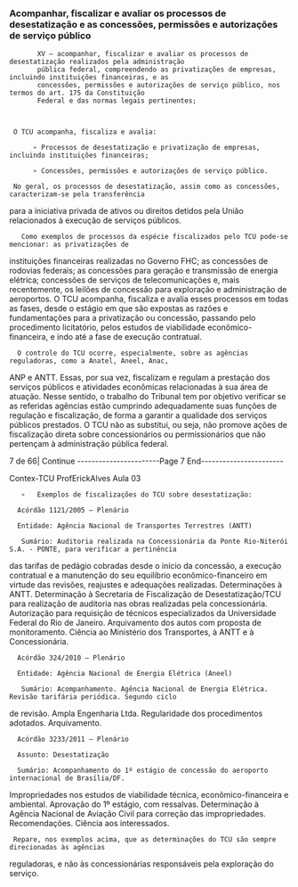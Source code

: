 ### Acompanhar, fiscalizar e avaliar os processos de desestatização e as concessões, permissões e autorizações de serviço público ###


           XV – acompanhar, fiscalizar e avaliar os processos de desestatização realizados pela administração
           pública federal, compreendendo as privatizações de empresas, incluindo instituições financeiras, e as
           concessões, permissões e autorizações de serviço público, nos termos do art. 175 da Constituição
           Federal e das normas legais pertinentes;



     O TCU acompanha, fiscaliza e avalia:

          ➢ Processos de desestatização e privatização de empresas, incluindo instituições financeiras;

          ➢ Concessões, permissões e autorizações de serviço público.

     No geral, os processos de desestatização, assim como as concessões, caracterizam-se pela transferência
para a iniciativa privada de ativos ou direitos detidos pela União relacionados à execução de serviços públicos.

       Como exemplos de processos da espécie fiscalizados pelo TCU pode-se mencionar: as privatizações de
instituições financeiras realizadas no Governo FHC; as concessões de rodovias federais; as concessões para
geração e transmissão de energia elétrica; concessões de serviços de telecomunicações e, mais recentemente,
os leilões de concessão para exploração e administração de aeroportos.
       O TCU acompanha, fiscaliza e avalia esses processos em todas as fases, desde o estágio em que são
expostas as razões e fundamentações para a privatização ou concessão, passando pelo procedimento
licitatório, pelos estudos de viabilidade econômico-financeira, e indo até a fase de execução contratual.

      O controle do TCU ocorre, especialmente, sobre as agências reguladoras, como a Anatel, Aneel, Anac,
ANP e ANTT. Essas, por sua vez, fiscalizam e regulam a prestação dos serviços públicos e atividades
econômicas relacionadas à sua área de atuação. Nesse sentido, o trabalho do Tribunal tem por objetivo
verificar se as referidas agências estão cumprindo adequadamente suas funções de regulação e
fiscalização, de forma a garantir a qualidade dos serviços públicos prestados. O TCU não as substitui, ou seja,
não promove ações de fiscalização direta sobre concessionários ou permissionários que não pertençam à
administração pública federal.




7 de 66| Continue
-----------------------Page 7 End-----------------------

 Contex-TCU                                                                       ProfErickAlves
                                                                                                               Aula 03


       ➢   Exemplos de fiscalizações do TCU sobre desestatização:

      Acórdão 1121/2005 – Plenário

      Entidade: Agência Nacional de Transportes Terrestres (ANTT)

       Sumário: Auditoria realizada na Concessionária da Ponte Rio-Niterói S.A. - PONTE, para verificar a pertinência
   das tarifas de pedágio cobradas desde o início da concessão, a execução contratual e a manutenção do seu
   equilíbrio econômico-financeiro em virtude das revisões, reajustes e adequações realizadas. Determinações à
   ANTT. Determinação à Secretaria de Fiscalização de Desestatização/TCU para realização de auditoria nas obras
   realizadas pela concessionária. Autorização para requisição de técnicos especializados da Universidade Federal do
   Rio de Janeiro. Arquivamento dos autos com proposta de monitoramento. Ciência ao Ministério dos Transportes,
   à ANTT e à Concessionária.

      Acórdão 324/2010 – Plenário

      Entidade: Agência Nacional de Energia Elétrica (Aneel)

       Sumário: Acompanhamento. Agência Nacional de Energia Elétrica. Revisão tarifária periódica. Segundo ciclo
   de revisão. Ampla Engenharia Ltda. Regularidade dos procedimentos adotados. Arquivamento.

      Acórdão 3233/2011 – Plenário

      Assunto: Desestatização

      Sumário: Acompanhamento do 1º estágio de concessão do aeroporto internacional de Brasília/DF.
   Impropriedades nos estudos de viabilidade técnica, econômico-financeira e ambiental. Aprovação do 1º estágio,
   com ressalvas. Determinação à Agência Nacional de Aviação Civil para correção das impropriedades.
   Recomendações. Ciência aos interessados.


     Repare, nos exemplos acima, que as determinações do TCU são sempre direcionadas às agências
reguladoras, e não às concessionárias responsáveis pela exploração do serviço.